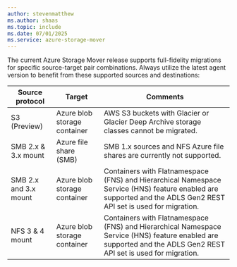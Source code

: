 ```yaml
---
author: stevenmatthew
ms.author: shaas
ms.topic: include
ms.date: 07/01/2025
ms.service: azure-storage-mover
---
```

<!-- 
!########################################################

ATTENTION: 
This is an include for several Storage Mover articles.
Handle file and content with care.

!########################################################
-->

The current Azure Storage Mover release supports full-fidelity migrations for specific source-target pair combinations. Always utilize the latest agent version to benefit from these supported sources and destinations:

|Source protocol        |Target                                                | Comments                                                                                |
|-----------------------|------------------------------------------------------|-----------------------------------------------------------------------------------------|
| S3 (Preview)          | Azure blob storage container                         | AWS S3 buckets with Glacier or Glacier Deep Archive storage classes cannot be migrated. |
| SMB 2.x & 3.x mount   | Azure file share (SMB) | SMB 1.x sources and NFS Azure file shares are currently not supported.                  |
| SMB 2.x and 3.x mount | Azure blob storage container                         | Containers with Flatnamespace (FNS) and Hierarchical Namespace Service (HNS) feature enabled are supported and the ADLS Gen2 REST API set is used for migration. |
| NFS 3 & 4 mount       | Azure blob storage container                         | Containers with Flatnamespace (FNS) and Hierarchical Namespace Service (HNS) feature enabled are supported and the ADLS Gen2 REST API set is used for migration. |

